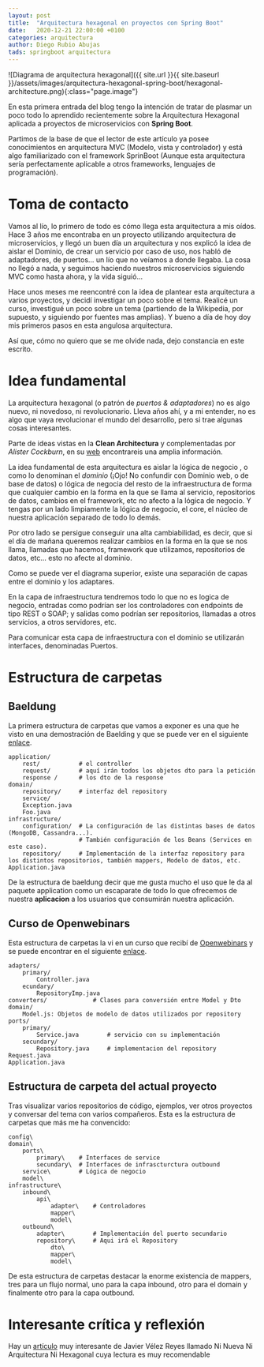 ```yaml
---
layout: post
title:  "Arquitectura hexagonal en proyectos con Spring Boot"
date:   2020-12-21 22:00:00 +0100
categories: arquitectura
author: Diego Rubio Abujas
tads: springboot arquitectura
---
```


![Diagrama de arquitectura hexagonal]({{ site.url }}{{ site.baseurl }}/assets/images/arquitectura-hexagonal-spring-boot/hexagonal-architecture.png){:class="page.image"}

En esta primera entrada del blog tengo la intención de tratar de plasmar un poco todo lo aprendido recientemente sobre la Arquitectura Hexagonal aplicada a proyectos de microservicios con **Spring Boot**.

Partimos de la base de que el lector de este artículo ya posee conocimientos en arquitectura MVC (Modelo, vista y controlador) y está algo familiarizado con el framework SprinBoot (Aunque esta arquitectura sería perfectamente aplicable a otros frameworks, lenguajes de programación).

# Toma de contacto

Vamos al lío, lo primero de todo es cómo llega esta arquitectura a mis oídos. Hace 3 años me encontraba en un proyecto utilizando arquitectura de microservicios, y llegó un buen día un arquitectura y nos explicó la idea de aislar el Dominio, de crear un servicio por caso de uso, nos habló de adaptadores, de puertos... un lío que no veíamos a donde llegaba. La cosa no llegó a nada, y seguimos haciendo nuestros microservicios siguiendo MVC como hasta ahora, y la vida siguió...

Hace unos meses me reencontré con la idea de plantear esta arquitectura a varios proyectos, y decidí investigar un poco sobre el tema. Realicé un curso, investigué un poco sobre un tema (partiendo de la Wikipedia, por supuesto, y siguiendo por fuentes mas amplias). Y bueno a día de hoy doy mis primeros pasos en esta angulosa arquitectura.

Así que, cómo no quiero que se me olvide nada, dejo constancia en este escrito.

# Idea fundamental

La arquitectura hexagonal (o patrón de *puertos & adaptadores*) no es algo nuevo, ni novedoso, ni revolucionario. Lleva años ahí, y a mi entender, no es algo que vaya revolucionar el mundo del desarrollo, pero si trae algunas cosas interesantes.

Parte de ideas vistas en la **Clean Architectura** y complementadas por *Alister Cockburn*, en su [web](https://alistair.cockburn.us/hexagonal-architecture/) encontrareis una amplia información.

La idea fundamental de esta arquitectura es aislar la lógica de negocio , o como lo denominan el *dominio* (¡Ojo! No confundir con Dominio web, o de base de datos) o lógica de negocia del resto de la infraestructura de forma que cualquier cambio en la forma en la que se llama al servicio, repositorios de datos, cambios en el framework, etc no afecto a la lógica de negocio. Y tengas por un lado limpiamente la lógica de negocio, el core, el núcleo de nuestra aplicación separado de todo lo demás.

Por otro lado se persigue conseguir una alta cambiabilidad, es decir, que si el día de mañana queremos realizar cambios en la forma en la que se nos llama, llamadas que hacemos, framework que utilizamos, repositorios de datos, etc... esto no afecte al dominio.

[/]: <> (Comentario de)

Como se puede ver el diagrama superior, existe una separación de capas entre el dominio y los adaptares.

En la capa de infraestructura tendremos todo lo que no es logica de negocio, entradas como podrían ser los controladores con endpoints de tipo REST o SOAP; y salidas como podrían ser repositorios, llamadas a otros servicios, a otros servidores, etc.

Para comunicar esta capa de infraestructura con el dominio se utilizarán interfaces, denominadas Puertos.

# Estructura de carpetas

## Baeldung

La primera estructura de carpetas que vamos a exponer es una que he visto en una demostración de Baelding y que se puede ver en el siguiente [enlace](https://github.com/eugenp/tutorials/tree/master/ddd/src/main/java/com/baeldung/dddhexagonalspring).

```
application/
    rest/           # el controller
    request/        # aquí irán todos los objetos dto para la petición
    response /      # los dto de la response
domain/
    repository/     # interfaz del repository          
    service/         
    Exception.java
    Foo.java              
infrastructure/
    configuration/  # La configuración de las distintas bases de datos (MongoDB, Cassandra...). 
                    # También configuración de los Beans (Services en este caso).
    repository/     # Implementación de la interfaz repository para los distintos repositorios, también mappers, Modelo de datos, etc.
Application.java
```

De la estructura de baeldung decir que me gusta mucho el uso que le da al paquete application como un escaparate de todo lo que ofrecemos de nuestra **aplicacion** a los usuarios que consumirán nuestra aplicación.

## Curso de Openwebinars

Esta estructura de carpetas la vi en un curso que recibí de [Openwebinars](https://openwebinars.net/cursos/arquitectura-hexagonal/) y se puede encontrar en el siguiente [enlace](https://github.com/OpenWebinarsNet/curso-arquitectura-hexagonal).

```
adapters/
    primary/
        Controller.java
    ecundary/
        RepositoryImp.java
converters/             # Clases para conversión entre Model y Dto
domain/
    Model.js: Objetos de modelo de datos utilizados por repository
ports/
    primary/
        Service.java        # servicio con su implementación
    secundary/
        Repository.java     # implementacion del repository
Request.java
Application.java
```

## Estructura de carpeta del actual proyecto

Tras visualizar varios repositorios de código, ejemplos, ver otros proyectos y conversar del tema con varios compañeros. Esta es la estructura de carpetas que más me ha convencido:

```
config\
domain\
    ports\
        primary\    # Interfaces de service
        secundary\  # Interfaces de infrascturctura outbound
    service\        # Lógica de negocio
    model\        
infrastructure\
    inbound\
        api\
            adapter\    # Controladores
            mapper\
            model\
    outbound\
        adapter\        # Implementación del puerto secundario
        repository\     # Aqui irá el Repository
            dto\
            mapper\     
            model\
```

De esta estructura de carpetas destacar la enorme existencia de mappers, tres para un flujo normal, uno para la capa inbound, otro para el domain y finalmente otro para la capa outbound.

# Interesante crítica y reflexión

Hay un [artículo](https://javiervelezreyes.com/ni-nueva-ni-arquitectura-ni-hexagonal/) muy interesante de Javier Vélez Reyes llamado Ni Nueva Ni Arquitectura Ni Hexagonal cuya lectura es muy recomendable
